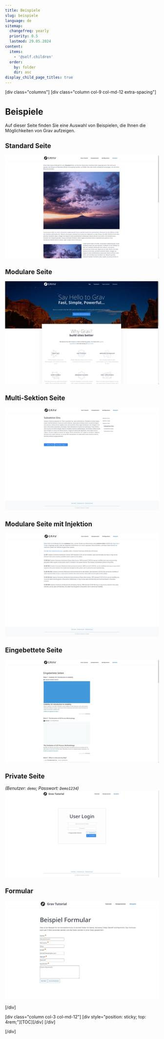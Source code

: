 ```yaml
---
title: Beispiele
slug: beispiele
language: de
sitemap:
  changefreq: yearly
  priority: 0.5
  lastmod: 29.05.2024
content:
  items:
    - '@self.children'
  order:
    by: folder
    dir: asc
display_child_page_titles: true
---
```


[div class="columns"]
[div class="column col-9 col-md-12 extra-spacing"]

# Beispiele

Auf dieser Seite finden Sie eine Auswahl von Beispielen, die Ihnen die Möglichkeiten von Grav aufzeigen.

## Standard Seite
[![Standard Seite](standardseite.webp?resize=500)](standardseite)

## Modulare Seite
[![Modulare Seite](modulare-seite.webp?resize=500)](modulare-seite)

## Multi-Sektion Seite
[![Multi-Sektion Seite](multi-sektion-seite.webp?resize=500)](multi-sektion-seite)

## Modulare Seite mit Injektion
[![Modulare Seite mit Injektion](modulare-seite-injektion.webp?resize=500)](modulare-seite-injektion)

## Eingebettete Seite
[![Eingebettete Seite](eingebettete-seiten.webp?resize=500)](eingebettete-seiten)

## Private Seite
_(Benutzer: `demo`; Passwort: `Demo1234`)_
[![Eingebettete Seite](private-seite.webp?resize=500)](private-seite)

## Formular
[![Formular](formular.webp?resize=500)](formular)

[/div]

[div class="column col-3 col-md-12"]
[div style="position: sticky; top: 4rem;"][TOC][/div]
[/div]

[/div]
